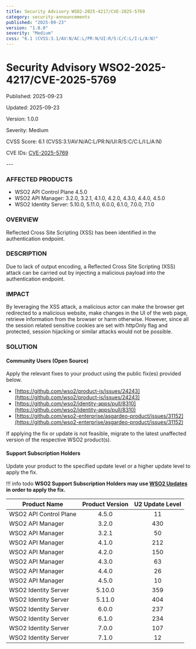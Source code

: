 ```yaml
---
title: Security Advisory WSO2-2025-4217/CVE-2025-5769
category: security-announcements
published: "2025-09-23" 
version: "1.0.0"
severity: "Medium"
cvss: "6.1 (CVSS:3.1/AV:N/AC:L/PR:N/UI:R/S:C/C:L/I:L/A:N)"
---
```


# Security Advisory WSO2-2025-4217/CVE-2025-5769

<p class="doc-info">Published: 2025-09-23</p> 
<p class="doc-info">Updated: 2025-09-23</p>
<p class="doc-info">Version: 1.0.0</p>
<p class="doc-info">Severity: Medium</p>
<p class="doc-info">CVSS Score: 6.1 (CVSS:3.1/AV:N/AC:L/PR:N/UI:R/S:C/C:L/I:L/A:N)</p>
<p class="doc-info">CVE IDs: <a href="https://www.cve.org/CVERecord?id=CVE-2025-5769">CVE-2025-5769</a></p>
---

### AFFECTED PRODUCTS
* WSO2 API Control Plane 4.5.0
* WSO2 API Manager: 3.2.0, 3.2.1, 4.1.0, 4.2.0, 4.3.0, 4.4.0, 4.5.0
* WSO2 Identity Server: 5.10.0, 5.11.0, 6.0.0, 6.1.0, 7.0.0, 7.1.0


### OVERVIEW
Reflected Cross Site Scripting (XSS) has been identified in the authentication endpoint.


### DESCRIPTION
Due to lack of output encoding, a Reflected Cross Site Scripting (XSS) attack can be carried out by injecting a malicious payload into the authentication endpoint.


### IMPACT
By leveraging the XSS attack, a malicious actor can make the browser get redirected to a malicious website, make changes in the UI of the web page, retrieve information from the browser or harm otherwise. However, since all the session related sensitive cookies are set with httpOnly flag and protected, session hijacking or similar attacks would not be possible.


### SOLUTION

#### Community Users (Open Source)
Apply the relevant fixes to your product using the public fix(es) provided below.

* [https://github.com/wso2/product-is/issues/24243](https://github.com/wso2/product-is/issues/24243)
* [https://github.com/wso2/identity-apps/pull/8310](https://github.com/wso2/identity-apps/pull/8310)
* [https://github.com/wso2-enterprise/asgardeo-product/issues/31152](https://github.com/wso2-enterprise/asgardeo-product/issues/31152)

If applying the fix or update is not feasible, migrate to the latest unaffected version of the respective WSO2 product(s).


#### Support Subscription Holders

Update your product to the specified update level or a higher update level to apply the fix.

!!! info todo
    **WSO2 Support Subscription Holders may use [WSO2 Updates](https://wso2.com/updates/) in order to apply the fix.**

| Product Name           | Product Version | U2 Update Level |
| ---------------------- | :-------------: | :-------------: |
| WSO2 API Control Plane |      4.5.0      |       11        |
| WSO2 API Manager       |      3.2.0      |       430       |
| WSO2 API Manager       |      3.2.1      |       50        |
| WSO2 API Manager       |      4.1.0      |       212       |
| WSO2 API Manager       |      4.2.0      |       150       |
| WSO2 API Manager       |      4.3.0      |       63        |
| WSO2 API Manager       |      4.4.0      |       26        |
| WSO2 API Manager       |      4.5.0      |       10        |
| WSO2 Identity Server   |     5.10.0      |       359       |
| WSO2 Identity Server   |     5.11.0      |       404       |
| WSO2 Identity Server   |      6.0.0      |       237       |
| WSO2 Identity Server   |      6.1.0      |       234       |
| WSO2 Identity Server   |      7.0.0      |       107       |
| WSO2 Identity Server   |      7.1.0      |       12        |


